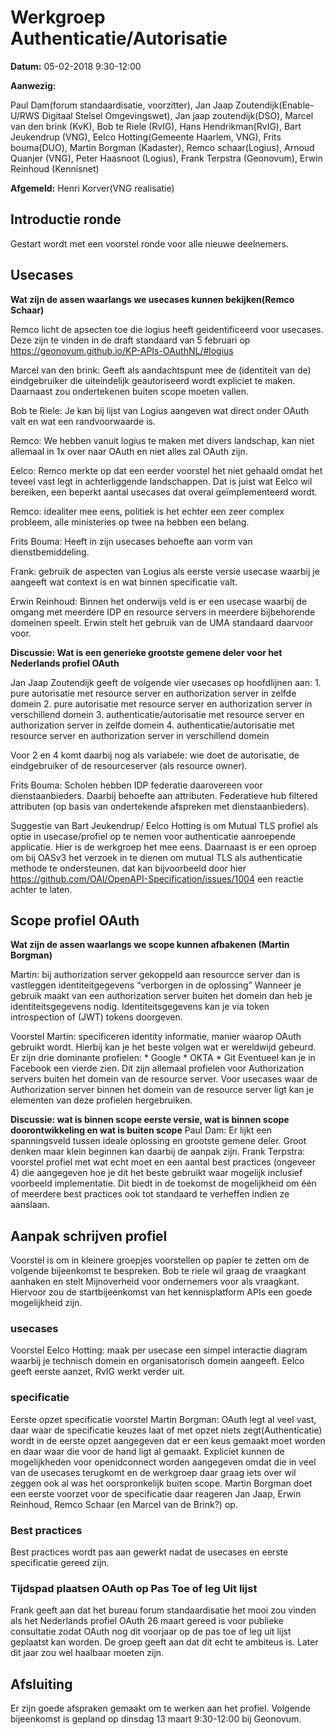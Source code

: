 # Werkgroep Authenticatie/Autorisatie

**Datum:** 05-02-2018 9:30-12:00

**Aanwezig:** 

Paul Dam(forum standaardisatie, voorzitter), Jan Jaap Zoutendijk(Enable-U/RWS Digitaal Stelsel Omgevingswet), Jan jaap zoutendijk(DSO), Marcel van den brink (KvK), Bob te Riele (RvIG), Hans Hendrikman(RvIG), Bart Jeukendrup (VNG), Eelco Hotting(Gemeente Haarlem, VNG), Frits bouma(DUO), Martin Borgman (Kadaster), Remco schaar(Logius), Arnoud Quanjer (VNG), Peter Haasnoot (Logius), Frank Terpstra (Geonovum), Erwin Reinhoud (Kennisnet)

**Afgemeld:** Henri Korver(VNG realisatie)
##	Introductie ronde

Gestart wordt met een voorstel ronde voor alle nieuwe deelnemers.

## Usecases 

**Wat zijn de assen waarlangs we usecases kunnen bekijken(Remco Schaar)**

Remco licht de apsecten toe die logius heeft geidentificeerd voor usecases. Deze zijn te vinden in de draft standaard van 5 februari op https://geonovum.github.io/KP-APIs-OAuthNL/#logius

Marcel van den brink: Geeft als aandachtspunt mee de (identiteit van de) eindgebruiker die uiteindelijk geautoriseerd wordt expliciet te maken. Daarnaast zou ondertekenen buiten scope moeten vallen.

Bob te Riele: Je kan bij lijst van Logius aangeven wat direct onder OAuth valt en wat een randvoorwaarde is.

Remco: We hebben vanuit logius te maken met divers landschap, kan niet allemaal in 1x over naar OAuth en niet alles zal OAuth zijn.

Eelco: Remco merkte op dat een eerder voorstel het niet gehaald omdat het teveel vast legt in achterliggende landschappen. Dat is juist wat Eelco wil bereiken, een beperkt aantal usecases dat overal geïmplementeerd wordt.

Remco: idealiter mee eens, politiek is het echter een zeer complex probleem, alle ministeries op twee na hebben een belang.

Frits Bouma: Heeft in zijn usecases behoefte aan vorm van dienstbemiddeling.

Frank: gebruik de aspecten van Logius als eerste versie usecase waarbij je aangeeft wat context is en wat binnen specificatie valt.

Erwin Reinhoud: Binnen het onderwijs veld is er een usecase waarbij de omgang met meerdere IDP en resource servers in meerdere bijbehorende domeinen speelt. Erwin stelt het gebruik van de UMA standaard daarvoor voor.

**Discussie: Wat is een generieke grootste gemene deler voor het Nederlands profiel OAuth**

Jan Jaap Zoutendijk geeft de volgende vier usecases op hoofdlijnen aan: 
	1. pure autorisatie met resource server en authorization server in zelfde domein
	2. pure autorisatie met resource server en authorization server in verschillend domein
	3. authenticatie/autorisatie met resource server en authorization server in zelfde domein
	4. authenticatie/autorisatie met resource server en authorization server in verschillend domein

Voor 2 en 4 komt daarbij nog als variabele: wie doet de autorisatie, de eindgebruiker of de resourceserver (als resource owner).

Frits Bouma: Scholen hebben IDP federatie daarovereen voor dienstaanbieders. Daarbij behoefte aan attributen. Federatieve hub filtered attributen (op basis van ondertekende afspreken met dienstaanbieders).

Suggestie van Bart Jeukendrup/ Eelco Hotting is om Mutual TLS profiel als optie in usecase/profiel op te nemen voor authenticatie aanroepende applicatie. Hier is de werkgroep het mee eens.
Daarnaast is er een oproep om bij OASv3 het verzoek in te dienen om mutual TLS als authenticatie methode te ondersteunen.
dat kan bijvoorbeeld door hier https://github.com/OAI/OpenAPI-Specification/issues/1004 een reactie achter te laten.

## Scope profiel OAuth
**Wat zijn de assen waarlangs we scope kunnen afbakenen (Martin Borgman)**

Martin: bij authorization server gekoppeld aan resourcce server dan is vastleggen identiteitgegevens “verborgen in de oplossing”
Wanneer je gebruik maakt van een authorization server buiten het domein dan heb je identiteitsgegevens nodig.
Identiteitsgegevens kan je via token introspection of (JWT) tokens doorgeven.

Voorstel Martin: specificeren identity informatie, manier waarop OAuth gebruikt wordt. Hierbij kan je het beste volgen wat er wereldwijd gebeurd. Er zijn drie dominante profielen:
	* Google
	* OKTA 
	* Git
Eventueel kan je in Facebook een vierde zien. Dit zijn allemaal profielen voor Authorization servers buiten het domein van de resource server. Voor usecases waar de Authorization server binnen het domein van de resource server ligt kan je elementen van deze profielen hergebruiken.

**Discussie: wat is binnen scope eerste versie, wat is binnen scope doorontwikkeling en wat is buiten scope**
Paul Dam: Er lijkt een spanningsveld tussen ideale oplossing en grootste gemene deler. Groot denken maar klein beginnen kan daarbij de aanpak zijn.
Frank Terpstra: voorstel profiel met wat echt moet en een aantal best practices (ongeveer 4) die aangegeven hoe je dit het beste gebruikt waar mogelijk inclusief voorbeeld implementatie.
Dit biedt in de toekomst de mogelijkheid om één of meerdere best practices ook tot standaard te verheffen indien ze aanslaan.

## Aanpak schrijven profiel 
Voorstel is om in kleinere groepjes voorstellen op papier te zetten om de volgende bijeenkomst te bespreken.
Bob te riele wil graag de vraagkant aanhaken en stelt Mijnoverheid voor ondernemers voor als vraagkant. Hiervoor zou de startbijeenkomst van het kennisplatform APIs een goede mogelijkheid zijn.

### usecases
Voorstel Eelco Hotting: maak per usecase een simpel interactie diagram waarbij je technisch domein en organisatorisch domein aangeeft.
Eelco geeft eerste aanzet, RvIG werkt verder uit.

### specificatie
Eerste opzet specificatie voorstel Martin Borgman: OAuth legt al veel vast, daar waar de specificatie keuzes laat of met opzet niets zegt(Authenticatie) wordt in de eerste opzet aangegeven dat er een keus gemaakt moet worden en daar waar die voor de hand ligt al gemaakt. Expliciet kunnen de mogelijkheden voor openidconnect worden aangegeven omdat die in veel van de usecases terugkomt en de werkgroep daar graag iets over wil zeggen ook al was het oorspronkelijk buiten scope.
Martin Borgman doet een eerste voorzet voor de specificatie daar reageren Jan Jaap, Erwin Reinhoud, Remco Schaar (en Marcel van de Brink?) op.

### Best practices
Best practices wordt pas aan gewerkt nadat de usecases en eerste specificatie gereed zijn.

### Tijdspad plaatsen OAuth op Pas Toe of leg Uit lijst
Frank geeft aan dat het bureau forum standaardisatie het mooi zou vinden als het Nederlands profiel OAuth 26 maart gereed is voor publieke consultatie zodat OAuth nog dit voorjaar op de pas toe of leg uit lijst geplaatst kan worden.
De groep geeft aan dat dit echt te ambiteus is. Later dit jaar zou wel haalbaar moeten zijn.

## Afsluiting
Er zijn goede afspraken gemaakt om te werken aan het profiel.
Volgende bijeenkomst is gepland op dinsdag 13 maart 9:30-12:00 bij Geonovum.
